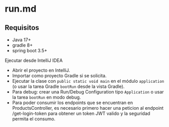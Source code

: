 
# run.md

## Requisitos
- Java 17+
- gradle 8+
- spring boot 3.5+

Ejecutar desde IntelliJ IDEA
- Abrir el proyecto en IntelliJ.
- Importar como proyecto Gradle si se solicita.
- Ejecutar la clase con `public static void main` en el módulo `application` (o usar la tarea Gradle `bootRun` desde la vista Gradle).
- Para debug: crear una Run/Debug Configuration tipo `Application` o usar la tarea `bootRun` en modo debug.
- Para poder consumir los endpoints que se encuentran en ProductsController, es necesario primero hacer una peticion al endpoint /get-login-token para obtener un token JWT valido y la seguridad permita el consumo. 
